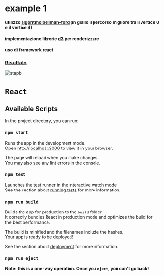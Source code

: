 
# example 1 



#### utilizzo [algoritmo bellman-ford](https://it.wikipedia.org/wiki/Algoritmo_di_Bellman-Ford) (in giallo il percorso migliore tra il vertice 0 e il vertice 4)

#### implementazione librerie [d3](https://d3js.org/getting-started) per renderizzare

#### uso di framework react 

### [Risultato](https://codesandbox.io/p/github/pepo087/vscode/draft/musing-cherry?file=%2F.codesandbox%2Ftasks.json%3A1%2C1&layout=%257B%2522sidebarPanel%2522%253A%2522EXPLORER%2522%252C%2522rootPanelGroup%2522%253A%257B%2522direction%2522%253A%2522horizontal%2522%252C%2522contentType%2522%253A%2522UNKNOWN%2522%252C%2522type%2522%253A%2522PANEL_GROUP%2522%252C%2522id%2522%253A%2522ROOT_LAYOUT%2522%252C%2522panels%2522%253A%255B%257B%2522type%2522%253A%2522PANEL_GROUP%2522%252C%2522contentType%2522%253A%2522UNKNOWN%2522%252C%2522direction%2522%253A%2522vertical%2522%252C%2522id%2522%253A%2522clkb5cmez000f3d62umvk68v9%2522%252C%2522sizes%2522%253A%255B70%252C30%255D%252C%2522panels%2522%253A%255B%257B%2522type%2522%253A%2522PANEL_GROUP%2522%252C%2522contentType%2522%253A%2522EDITOR%2522%252C%2522direction%2522%253A%2522horizontal%2522%252C%2522id%2522%253A%2522EDITOR%2522%252C%2522panels%2522%253A%255B%257B%2522type%2522%253A%2522PANEL%2522%252C%2522contentType%2522%253A%2522EDITOR%2522%252C%2522id%2522%253A%2522clkb5cmey000b3d628xjfw06p%2522%257D%255D%252C%2522sizes%2522%253A%255B100%255D%257D%252C%257B%2522type%2522%253A%2522PANEL_GROUP%2522%252C%2522contentType%2522%253A%2522SHELLS%2522%252C%2522direction%2522%253A%2522horizontal%2522%252C%2522id%2522%253A%2522SHELLS%2522%252C%2522panels%2522%253A%255B%257B%2522type%2522%253A%2522PANEL%2522%252C%2522contentType%2522%253A%2522SHELLS%2522%252C%2522id%2522%253A%2522clkb5cmey000d3d62xtt8c2um%2522%257D%255D%252C%2522sizes%2522%253A%255B100%255D%257D%255D%257D%252C%257B%2522type%2522%253A%2522PANEL_GROUP%2522%252C%2522contentType%2522%253A%2522DEVTOOLS%2522%252C%2522direction%2522%253A%2522vertical%2522%252C%2522id%2522%253A%2522DEVTOOLS%2522%252C%2522panels%2522%253A%255B%257B%2522type%2522%253A%2522PANEL%2522%252C%2522contentType%2522%253A%2522DEVTOOLS%2522%252C%2522id%2522%253A%2522clkb5cmey000e3d62vr7wflxx%2522%257D%255D%252C%2522sizes%2522%253A%255B100%255D%257D%255D%252C%2522sizes%2522%253A%255B50%252C50%255D%257D%252C%2522tabbedPanels%2522%253A%257B%2522clkb5cmey000b3d628xjfw06p%2522%253A%257B%2522id%2522%253A%2522clkb5cmey000b3d628xjfw06p%2522%252C%2522activeTabId%2522%253A%2522clkb5dess01at3d621pizqgj6%2522%252C%2522tabs%2522%253A%255B%257B%2522id%2522%253A%2522clkb5cmey000a3d6291n3mzfj%2522%252C%2522mode%2522%253A%2522permanent%2522%252C%2522type%2522%253A%2522FILE%2522%252C%2522filepath%2522%253A%2522%252FREADME.md%2522%252C%2522state%2522%253A%2522IDLE%2522%257D%252C%257B%2522type%2522%253A%2522FILE%2522%252C%2522filepath%2522%253A%2522%252F.codesandbox%252Ftasks.json%2522%252C%2522id%2522%253A%2522clkb5dess01at3d621pizqgj6%2522%252C%2522mode%2522%253A%2522permanent%2522%252C%2522state%2522%253A%2522IDLE%2522%257D%255D%257D%252C%2522clkb5cmey000e3d62vr7wflxx%2522%253A%257B%2522id%2522%253A%2522clkb5cmey000e3d62vr7wflxx%2522%252C%2522activeTabId%2522%253A%2522clkb5cpos00fd3d62rs2l0qcg%2522%252C%2522tabs%2522%253A%255B%257B%2522type%2522%253A%2522TASK_PORT%2522%252C%2522taskId%2522%253A%2522start%2522%252C%2522port%2522%253A3000%252C%2522id%2522%253A%2522clkb5cpos00fd3d62rs2l0qcg%2522%252C%2522mode%2522%253A%2522permanent%2522%252C%2522path%2522%253A%2522https%253A%252F%252Fplddh3-3000.csb.app%252F%2522%257D%255D%257D%252C%2522clkb5cmey000d3d62xtt8c2um%2522%253A%257B%2522tabs%2522%253A%255B%257B%2522id%2522%253A%2522clkb5cmey000c3d62v33e4xkr%2522%252C%2522mode%2522%253A%2522permanent%2522%252C%2522type%2522%253A%2522TASK_LOG%2522%252C%2522taskId%2522%253A%2522start%2522%257D%255D%252C%2522id%2522%253A%2522clkb5cmey000d3d62xtt8c2um%2522%252C%2522activeTabId%2522%253A%2522clkb5cmey000c3d62v33e4xkr%2522%257D%257D%252C%2522showDevtools%2522%253Atrue%252C%2522showShells%2522%253Atrue%252C%2522showSidebar%2522%253Atrue%252C%2522sidebarPanelSize%2522%253A15%257D)

![stapb](https://github.com/pepo087/vscode/assets/48530804/0695f5c5-2efd-4b82-bc77-78a1f26c7bbc)



















# `React`




## Available Scripts

In the project directory, you can run:

### `npm start`

Runs the app in the development mode.\
Open [http://localhost:3000](http://localhost:3000) to view it in your browser.

The page will reload when you make changes.\
You may also see any lint errors in the console.

### `npm test`

Launches the test runner in the interactive watch mode.\
See the section about [running tests](https://facebook.github.io/create-react-app/docs/running-tests) for more information.

### `npm run build`

Builds the app for production to the `build` folder.\
It correctly bundles React in production mode and optimizes the build for the best performance.

The build is minified and the filenames include the hashes.\
Your app is ready to be deployed!

See the section about [deployment](https://facebook.github.io/create-react-app/docs/deployment) for more information.

### `npm run eject`

**Note: this is a one-way operation. Once you `eject`, you can't go back!**

